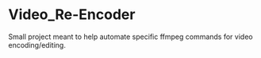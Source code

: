 # Video_Re-Encoder
Small project meant to help automate specific ffmpeg commands for video encoding/editing.
